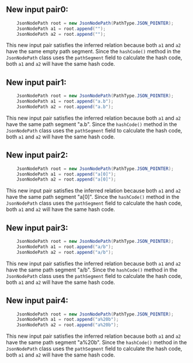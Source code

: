 ## New input pair0:
```java
    JsonNodePath root = new JsonNodePath(PathType.JSON_POINTER);
    JsonNodePath a1 = root.append("");
    JsonNodePath a2 = root.append("");
```
This new input pair satisfies the inferred relation because both `a1` and `a2` have the same empty path segment. Since the `hashCode()` method in the `JsonNodePath` class uses the `pathSegment` field to calculate the hash code, both `a1` and `a2` will have the same hash code.

## New input pair1:
```java
    JsonNodePath root = new JsonNodePath(PathType.JSON_POINTER);
    JsonNodePath a1 = root.append("a.b");
    JsonNodePath a2 = root.append("a.b");
```
This new input pair satisfies the inferred relation because both `a1` and `a2` have the same path segment "a.b". Since the `hashCode()` method in the `JsonNodePath` class uses the `pathSegment` field to calculate the hash code, both `a1` and `a2` will have the same hash code.

## New input pair2:
```java
    JsonNodePath root = new JsonNodePath(PathType.JSON_POINTER);
    JsonNodePath a1 = root.append("a[0]");
    JsonNodePath a2 = root.append("a[0]");
```
This new input pair satisfies the inferred relation because both `a1` and `a2` have the same path segment "a[0]". Since the `hashCode()` method in the `JsonNodePath` class uses the `pathSegment` field to calculate the hash code, both `a1` and `a2` will have the same hash code.

## New input pair3:
```java
    JsonNodePath root = new JsonNodePath(PathType.JSON_POINTER);
    JsonNodePath a1 = root.append("a/b");
    JsonNodePath a2 = root.append("a/b");
```
This new input pair satisfies the inferred relation because both `a1` and `a2` have the same path segment "a/b". Since the `hashCode()` method in the `JsonNodePath` class uses the `pathSegment` field to calculate the hash code, both `a1` and `a2` will have the same hash code.

## New input pair4:
```java
    JsonNodePath root = new JsonNodePath(PathType.JSON_POINTER);
    JsonNodePath a1 = root.append("a%20b");
    JsonNodePath a2 = root.append("a%20b");
```
This new input pair satisfies the inferred relation because both `a1` and `a2` have the same path segment "a%20b". Since the `hashCode()` method in the `JsonNodePath` class uses the `pathSegment` field to calculate the hash code, both `a1` and `a2` will have the same hash code.